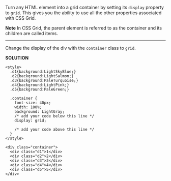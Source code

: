 Turn any HTML element into a grid container by setting its `display` property to `grid`. This gives you the ability to use all the other properties associated with CSS Grid.

**Note**
In CSS Grid, the parent element is referred to as the container and its children are called items.

---

Change the display of the div with the `container` class to `grid`.

**SOLUTION**

```
<style>
  .d1{background:LightSkyBlue;}
  .d2{background:LightSalmon;}
  .d3{background:PaleTurquoise;}
  .d4{background:LightPink;}
  .d5{background:PaleGreen;}
  
  .container {
    font-size: 40px;
    width: 100%;
    background: LightGray;
    /* add your code below this line */
    display: grid;
    
    /* add your code above this line */
  }
</style>
  
<div class="container">
  <div class="d1">1</div>
  <div class="d2">2</div>
  <div class="d3">3</div>
  <div class="d4">4</div>
  <div class="d5">5</div>
</div>
```
